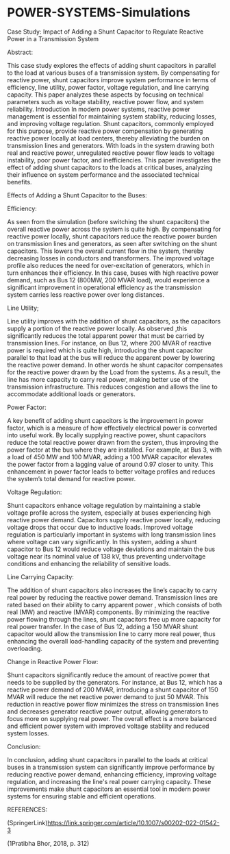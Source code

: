 # POWER-SYSTEMS-Simulations

Case Study: Impact of Adding a Shunt Capacitor to Regulate Reactive Power in a Transmission System

Abstract:

This case study explores the effects of adding shunt capacitors in parallel to the load at various buses of a transmission system. By compensating for reactive power, shunt capacitors improve system performance in terms of efficiency, line utility, power factor, voltage regulation, and line carrying capacity. This paper analyzes these aspects by focusing on technical parameters such as voltage stability, reactive power flow, and system reliability.
 Introduction
In modern power systems, reactive power management is essential for maintaining system stability, reducing losses, and improving voltage regulation. Shunt capacitors, commonly employed for this purpose, provide reactive power compensation by generating reactive power locally at load centers, thereby alleviating the burden on transmission lines and generators. With loads in the system drawing both real and reactive power, unregulated reactive power flow leads to voltage instability, poor power factor, and inefficiencies. This paper investigates the effect of adding shunt capacitors to the loads at critical buses, analyzing their influence on system performance and the associated technical benefits.

Effects of Adding a Shunt Capacitor to the Buses:

Efficiency:

As seen from the simulation (before switching the shunt capacitors) the overall reactive power across the system is quite high.
By compensating for reactive power locally, shunt capacitors reduce the reactive power burden on transmission lines and generators, as seen after switching on the shunt capacitors. This lowers the overall current flow in the system, thereby decreasing losses in conductors and transformers. The improved voltage profile also reduces the need for over-excitation of generators, which in turn enhances their efficiency. In this case, buses with high reactive power demand, such as Bus 12 (800MW, 200 MVAR load), would experience a significant improvement in operational efficiency as the transmission system carries less reactive power over long distances.

Line Utility;

Line utility improves with the addition of shunt capacitors, as the capacitors supply a portion of the reactive power locally. As observed ,this significantly reduces the total apparent power that must be carried by transmission lines. For instance, on Bus 12, where 200 MVAR of reactive power is required which is quite high, introducing the shunt capacitor parallel to that load at the bus will reduce the apparent power by lowering the reactive power demand. In other words he shunt capacitor compensates for the reactive power drawn by the Load from the systems. As a result, the line has more capacity to carry real power, making better use of the transmission infrastructure. This reduces congestion and allows the line to accommodate additional loads or generators.

Power Factor:

A key benefit of adding shunt capacitors is the improvement in power factor, which is a measure of how effectively electrical power is converted into useful work. By locally supplying reactive power, shunt capacitors reduce the total reactive power drawn from the system, thus improving the power factor at the bus where they are installed. For example, at Bus 3, with a load of 450 MW and 100 MVAR, adding a 100 MVAR capacitor elevates the power factor from a lagging value of around 0.97 closer to unity. This enhancement in power factor leads to better voltage profiles and reduces the system’s total demand for reactive power.

 Voltage Regulation:
 
Shunt capacitors enhance voltage regulation by maintaining a stable voltage profile across the system, especially at buses experiencing high reactive power demand. Capacitors supply reactive power locally, reducing voltage drops that occur due to inductive loads. Improved voltage regulation is particularly important in systems with long transmission lines where voltage can vary significantly. In this system, adding a shunt capacitor to Bus 12 would reduce voltage deviations and maintain the bus voltage near its nominal value of 138 kV, thus preventing undervoltage conditions and enhancing the reliability of sensitive loads.


Line Carrying Capacity:

The addition of shunt capacitors also increases the line’s capacity to carry real power by reducing the reactive power demand. Transmission lines are rated based on their ability to carry apparent power , which consists of both real (MW) and reactive (MVAR) components. By minimizing the reactive power flowing through the lines, shunt capacitors free up more capacity for real power transfer. In the case of Bus 12, adding a 150 MVAR shunt capacitor would allow the transmission line to carry more real power, thus enhancing the overall load-handling capacity of the system and preventing overloading.

 Change in Reactive Power Flow:
 
Shunt capacitors significantly reduce the amount of reactive power that needs to be supplied by the generators. For instance, at Bus 12, which has a reactive power demand of 200 MVAR, introducing a shunt capacitor of 150 MVAR will reduce the net reactive power demand to just 50 MVAR. This reduction in reactive power flow minimizes the stress on transmission lines and decreases generator reactive power output, allowing generators to focus more on supplying real power. The overall effect is a more balanced and efficient power system with improved voltage stability and reduced system losses.

 Conclusion:
 
In conclusion, adding shunt capacitors in parallel to the loads at critical buses in a transmission system can significantly improve performance by reducing reactive power demand, enhancing efficiency, improving voltage regulation, and increasing the line's real power carrying capacity. These improvements make shunt capacitors an essential tool in modern power systems for ensuring stable and efficient operations.

REFERENCES:

(SpringerLink)https://link.springer.com/article/10.1007/s00202-022-01542-3

(1Pratibha Bhor, 2018, p. 312)




